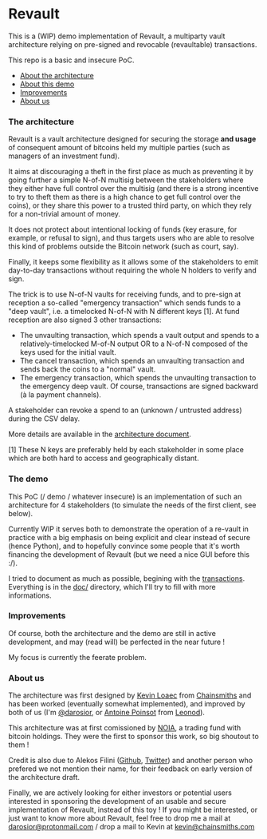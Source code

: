 # Revault

This is a (WIP) demo implementation of Revault, a multiparty vault architecture relying on
pre-signed and revocable (revaultable) transactions.

This repo is a basic and insecure PoC.

- [About the architecture](#the-architecture)
- [About this demo](#the-demo)
- [Improvements](#improvements)
- [About us](#about-us)


### The architecture

Revault is a vault architecture designed for securing the storage **and usage** of
consequent amount of bitcoins held my multiple parties (such as managers of an investment fund).

It aims at discouraging a theft in the first place as much as preventing it by going further a
simple N-of-N multisig between the stakeholders where they either have full control over
the multisig (and there is a strong incentive to try to theft them as there is a high
chance to get full control over the coins), or they share this power to a trusted third party,
on which they rely for a non-trivial amount of money.

It does not protect about intentional locking of funds (key erasure, for example, or
refusal to sign), and thus targets users who are able to resolve this kind of problems outside
the Bitcoin network (such as court, say).

Finally, it keeps some flexibility as it allows some of the stakeholders to emit
day-to-day transactions without requiring the whole N holders to verify and sign.

The trick is to use N-of-N vaults for receiving funds, and to pre-sign at reception a
so-called "emergency transaction" which sends funds to a "deep vault", i.e. a timelocked N-of-N
with N different keys [1].
At fund reception are also signed 3 other transactions:
- The unvaulting transaction, which spends a vault output and spends to a relatively-timelocked
    M-of-N output OR to a N-of-N composed of the keys used for the initial vault.
- The cancel transaction, which spends an unvaulting transaction and sends back the
    coins to a "normal" vault.
- The emergency transaction, which spends the unvaulting transaction to the emergency deep
    vault.
Of course, transactions are signed backward (à la payment channels).

A stakeholder can revoke a spend to an (unknown / untrusted address) during the CSV delay.

More details are available in the [architecture document](doc/archi.pdf).

[1] These N keys are preferably held by each stakeholder in some place which are both hard
to access and geographically distant.


### The demo

This PoC (/ demo / whatever insecure) is an implementation of such an architecture for 4
stakeholders (to simulate the needs of the first client, see below).

Currently WIP it serves both to demonstrate the operation of a re-vault in
practice with a big emphasis on being explicit and clear instead of secure (hence Python),
and to hopefully convince some people that it's worth financing the development of Revault
(but we need a nice GUI before this :/).

I tried to document as much as possible, begining with the [transactions](doc/transactions.md).
Everything is in the [doc/](doc/) directory, which I'll try to fill with more informations.

### Improvements

Of course, both the architecture and the demo are still in active development, and may
(read will) be perfected in the near future !

My focus is currently the feerate problem.

### About us

The architecture was first designed by [Kevin Loaec](https://twitter.com/KLoaec) from
[Chainsmiths](https://chainsmiths.com/) and has been worked (eventually somewhat implemented),
and improved by both of us (I'm [@darosior](https://github.com/darosior), or
[Antoine Poinsot](twitter.com/darosior) from [Leonod](https://leonod.com/)).

This architecture was at first comissioned by [NOIA](), a trading fund with bitcoin
holdings. They were the first to sponsor this work, so big shoutout to them !

Credit is also due to Alekos Filini ([Github](https://github.com/afilini), [Twitter](https://twitter.com/afilini))
and another person who prefered we not mention their name, for their feedback on early
version of the architecture draft.


Finally, we are actively looking for either investors or potential users interested in
sponsoring the development of an usable and secure implementation of Revault, instead of
this toy !
If you might be interested, or just want to know more about Revault, feel free to drop me
a mail at darosior@protonmail.com / drop a mail to Kevin at kevin@chainsmiths.com

